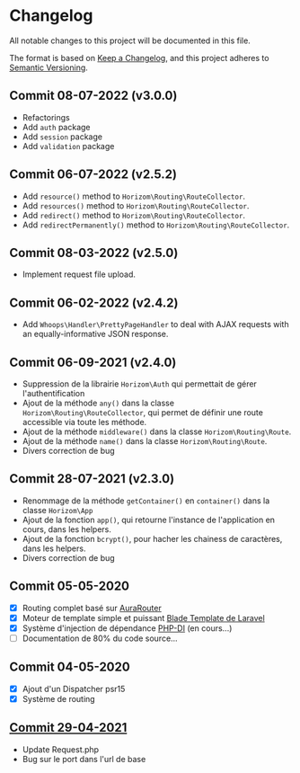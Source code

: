 # Changelog

All notable changes to this project will be documented in this file.

The format is based on [Keep a Changelog](https://keepachangelog.com/en/1.0.0/),
and this project adheres to [Semantic Versioning](https://semver.org/spec/v2.0.0.html).

## Commit 08-07-2022 (v3.0.0)

- Refactorings
- Add `auth` package
- Add `session` package
- Add `validation` package

## Commit 06-07-2022 (v2.5.2)

- Add `resource()` method to `Horizom\Routing\RouteCollector`.
- Add `resources()` method to `Horizom\Routing\RouteCollector`.
- Add `redirect()` method to `Horizom\Routing\RouteCollector`.
- Add `redirectPermanently()` method to `Horizom\Routing\RouteCollector`.

## Commit 08-03-2022 (v2.5.0)

- Implement request file upload.

## Commit 06-02-2022 (v2.4.2)

- Add `Whoops\Handler\PrettyPageHandler` to deal with AJAX requests with an equally-informative JSON response.

## Commit 06-09-2021 (v2.4.0)

- Suppression de la librairie `Horizom\Auth` qui permettait de gérer l'authentification
- Ajout de la méthode `any()` dans la classe `Horizom\Routing\RouteCollector`, qui permet de définir une route accessible via toute les méthode.
- Ajout de la méthode `middleware()` dans la classe `Horizom\Routing\Route`.
- Ajout de la méthode `name()` dans la classe `Horizom\Routing\Route`.
- Divers correction de bug

## Commit 28-07-2021 (v2.3.0)

- Renommage de la méthode `getContainer()` en `container()` dans la classe `Horizom\App`
- Ajout de la fonction `app()`, qui retourne l'instance de l'application en cours, dans les helpers.
- Ajout de la fonction `bcrypt()`, pour hacher les chainess de caractères, dans les helpers.
- Divers correction de bug

## Commit 05-05-2020

- [x] Routing complet basé sur [AuraRouter](http://auraphp.com/packages/3.x/Router)
- [x] Moteur de template simple et puissant [Blade Template de Laravel](https://laravel.com/docs/5.8/blade)
- [x] Système d'injection de dépendance [PHP-DI](http://php-di.org/) (en cours...)
- [ ] Documentation de 80% du code source...

## Commit 04-05-2020

- [x] Ajout d'un Dispatcher psr15
- [x] Système de routing

## [Commit 29-04-2021](https://github.com/horizom/core/commit/23404ed487e0b967b74ab3a9770ccf37ec058818)

- Update Request.php
- Bug sur le port dans l'url de base
